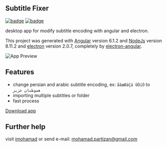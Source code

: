 
## Subtitle Fixer 
[![badge](https://img.shields.io/badge/version-1.0-green.svg)](https://github.com/imohamaad/subtitle-fixer/tree/master/release%20app) [![badge](https://img.shields.io/badge/license-MIT-green.svg)](https://github.com/imohamaad/subtitle-fixer/blob/master/LICENSE)

desktop app for modify subtitle encoding with angular and electron. 

This project was generated with [Angular](https://angular.io) version 6.1.2 and [NodeJs](https://nodejs.org) version 8.11.2 and [electron](https://electronjs.org/) version 2.0.7, completely by [electron-angular](https://github.com/maximegris/angular-electron).

![App Preview](http://dharmalab.ml/github/subtitle-fixer-github.jpg)

## Features

 - change persian and arabic subtitle encoding, ex: `åãæØäÇä ÚÒíÒ` to `هموطنان عزيز`
 - importing multiple subtitles or folder
 - fast process

[Download app](https://github.com/imohamaad/subtitle-fixer/tree/master/release%20app)
## Further help
visit [imohamad](http://imohamad.ml) or send e-mail: [mohamad.partizan@gmail.com](mailto:mohamad.partizan@gmail.com)
